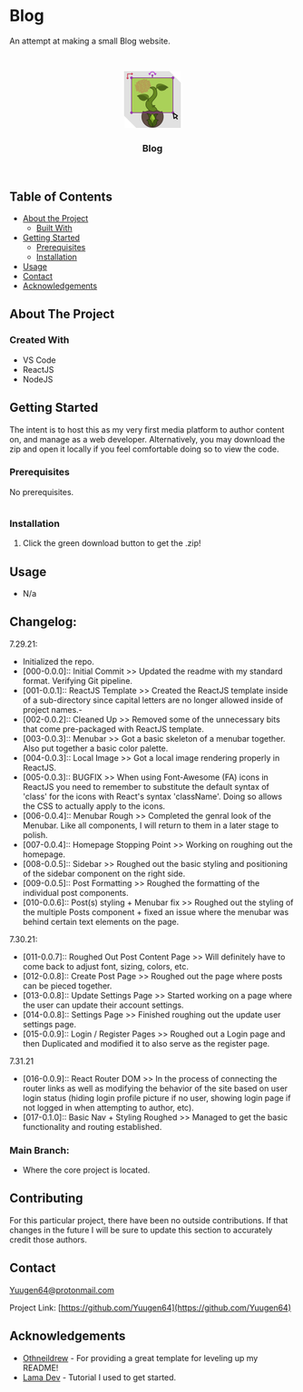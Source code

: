 <!-- *** UPDATE THIS FOR EACH REPO *** -->
# Blog
An attempt at making a small Blog website.

<!-- PROJECT LOGO -->
<br />
<p align="center">
  <a href="https://github.com/Yuugen64/">
    <img src="assets/icons/CultivationIcon_100x100px.svg" alt="Logo" width="100" height="100">
  </a>

  <h3 align="center">Blog</h3>
  
  <br />
  </p>
</p>



<!-- TABLE OF CONTENTS -->
## Table of Contents

* [About the Project](#about-the-project)
  * [Built With](#built-with)
* [Getting Started](#getting-started)
  * [Prerequisites](#prerequisites)
  * [Installation](#installation)
* [Usage](#usage)
* [Contact](#contact)
* [Acknowledgements](#acknowledgements)




<!-- ABOUT THE PROJECT -->
## About The Project

<!-- [![Product Name Screen Shot][product-screenshot]](https://example.com) -->


### Created With
* VS Code
* ReactJS
* NodeJS



<!-- GETTING STARTED -->
## Getting Started

The intent is to host this as my very first media platform to author content on, and manage as a web developer. Alternatively, you may download the zip and open it locally if you feel comfortable doing so to view the code.



### Prerequisites

No prerequisites.
```sh
```

### Installation

1. Click the green download button to get the .zip!



<!-- USAGE EXAMPLES -->
## Usage
- N/a

<!-- CHANGELOG -->
## Changelog:
<!-- DATES and what changed/was accomplished on that day. -->

7.29.21:
- Initialized the repo.
- [000-0.0.0]:: Initial Commit >> Updated the readme with my standard format. Verifying Git pipeline.
- [001-0.0.1]:: ReactJS Template >> Created the ReactJS template inside of a sub-directory since capital letters are no longer allowed inside of project names.-
- [002-0.0.2]:: Cleaned Up >> Removed some of the unnecessary bits that come pre-packaged with ReactJS template.
- [003-0.0.3]:: Menubar >> Got a basic skeleton of a menubar together. Also put together a basic color palette.
- [004-0.0.3]:: Local Image >> Got a local image rendering properly in ReactJS.
- [005-0.0.3]:: BUGFIX >> When using Font-Awesome (FA) icons in ReactJS you need to remember to substitute the default syntax of 'class' for the icons with React's syntax 'className'. Doing so allows the CSS to actually apply to the icons.
- [006-0.0.4]:: Menubar Rough >> Completed the genral look of the Menubar. Like all components, I will return to them in a later stage to polish.
- [007-0.0.4]:: Homepage Stopping Point >> Working on roughing out the homepage.
- [008-0.0.5]:: Sidebar >> Roughed out the basic styling and positioning of the sidebar component on the right side.
- [009-0.0.5]:: Post Formatting >> Roughed the formatting of the individual post components.
- [010-0.0.6]:: Post(s) styling + Menubar fix >> Roughed out the styling of the multiple Posts component + fixed an issue where the menubar was behind certain text elements on the page.

7.30.21:
- [011-0.0.7]:: Roughed Out Post Content Page >> Will definitely have to come back to adjust font, sizing, colors, etc.
- [012-0.0.8]:: Create Post Page >> Roughed out the page where posts can be pieced together.
- [013-0.0.8]:: Update Settings Page >> Started working on a page where the user can update their account settings.
- [014-0.0.8]:: Settings Page >> Finished roughing out the update user settings page.
- [015-0.0.9]:: Login / Register Pages >> Roughed out a Login page and then Duplicated and modified it to also serve as the register page.

7.31.21
- [016-0.0.9]:: React Router DOM >> In the process of connecting the router links as well as modifying the behavior of the site based on user login status (hiding login profile picture if no user, showing login page if not logged in when attempting to author, etc).
- [017-0.1.0]:: Basic Nav + Styling Roughed >> Managed to get the basic functionality and routing established.

### Main Branch:
- Where the core project is located.

<!-- CONTRIBUTING -->
## Contributing

For this particular project, there have been no outside contributions. If that changes in the future I will be sure to update this section to accurately credit those authors.



<!-- CONTACT -->
## Contact

Yuugen64@protonmail.com

<!-- ***Make sure to update REPO in BOTH URLs here*** -->
Project Link: [https://github.com/Yuugen64](https://github.com/Yuugen64)



<!-- ACKNOWLEDGEMENTS -->
## Acknowledgements
* [Othneildrew](https://github.com/othneildrew/Best-README-Template/blob/master/README.md) - For providing a great template for leveling up my README!
* [Lama Dev](https://www.youtube.com/channel/UCOxWrX5MIdXIeRNaXC3sqIg) - Tutorial I used to get started.

